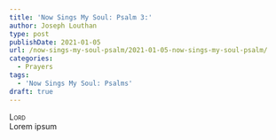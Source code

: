 ```yaml
---
title: 'Now Sings My Soul: Psalm 3:'
author: Joseph Louthan
type: post
publishDate: 2021-01-05
url: /now-sings-my-soul-psalm/2021-01-05-now-sings-my-soul-psalm/
categories:
  - Prayers
tags:
  - 'Now Sings My Soul: Psalms'
draft: true
---
```


</pre>
<div style="font-variant: small-caps;">Lord</div>
Lorem ipsum
</pre>

